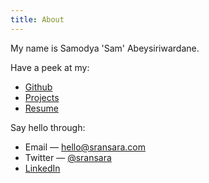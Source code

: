 ```yaml
---
title: About
---
```


My name is Samodya 'Sam' Abeysiriwardane.

Have a peek at my:

- [Github](//github.com/sransara/)
- [Projects](/lab/)
- [Resume](//files.sransara.com/resume/index.pdf)

Say hello through:

- Email &mdash; hello@sransara.com
- Twitter &mdash; [@sransara](//twitter.com/sransara)
- [LinkedIn](//www.linkedin.com/in/samodya-abeysiriwardane-b01866133/)

